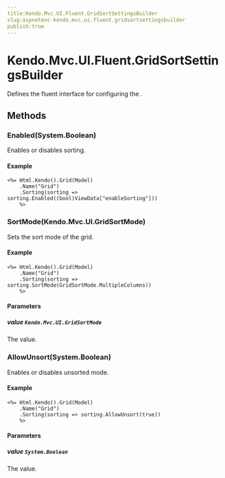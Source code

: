 ```yaml
---
title:Kendo.Mvc.UI.Fluent.GridSortSettingsBuilder
slug:aspnetmvc-kendo.mvc.ui.fluent.gridsortsettingsbuilder
publish:true
---
```


# Kendo.Mvc.UI.Fluent.GridSortSettingsBuilder

Defines the fluent interface for configuring the .

## Methods

### Enabled(System.Boolean)
Enables or disables sorting.

#### Example
    <%= Html.Kendo().Grid(Model)
        .Name("Grid")
        .Sorting(sorting => sorting.Enabled((bool)ViewData["enableSorting"]))
        %>

### SortMode(Kendo.Mvc.UI.GridSortMode)
Sets the sort mode of the grid.

#### Example
    <%= Html.Kendo().Grid(Model)
        .Name("Grid")
        .Sorting(sorting => sorting.SortMode(GridSortMode.MultipleColumns))
        %>

#### Parameters

##### value `Kendo.Mvc.UI.GridSortMode`
The value.

### AllowUnsort(System.Boolean)
Enables or disables unsorted mode.

#### Example
    <%= Html.Kendo().Grid(Model)
        .Name("Grid")
        .Sorting(sorting => sorting.AllowUnsort(true))
        %>

#### Parameters

##### value `System.Boolean`
The value.